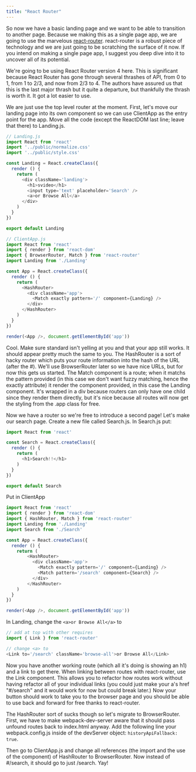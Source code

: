 ```yaml
---
title: "React Router"
---
```


So now we have a basic landing page and we want to be able to transition to another page. Because we making this as a single page app, we are going to use the marvelous [react-router][react-router]. react-router is a robust piece of technology and we are just going to be scratching the surface of it now. If you intend on making a single page app, I suggest you deep dive into it to uncover all of its potential.

We're going to be using React Router version 4 here. This is significant because React Router has gone through several thrashes of API, from 0 to 1, from 1 to 2/3, and now from 2/3 to 4. The authors have assured us that this is the last major thrash but it quite a departure, but thankfully the thrash is worth it. It got a lot easier to use.

We are just use the top level router at the moment. First, let's move our landing page into its own component so we can use ClientApp as the entry point for the app. Move all the code (except the ReactDOM last line; leave that there) to Landing.js.

```javascript
// Landing.js
import React from 'react'
import '../public/normalize.css'
import '../public/style.css'

const Landing = React.createClass({
  render () {
    return (
      <div className='landing'>
        <h1>svideo</h1>
        <input type='text' placeholder='Search' />
        <a>or Browse All</a>
      </div>
    )
  }
})

export default Landing
```

```javascript
// ClientApp.js
import React from 'react'
import { render } from 'react-dom'
import { BrowserRouter, Match } from 'react-router'
import Landing from './Landing'

const App = React.createClass({
  render () {
    return (
      <HashRouter>
        <div className='app'>
          <Match exactly pattern='/' component={Landing} />
        </div>
      </HashRouter>
    )
  }
})

render(<App />, document.getElementById('app'))
```

Cool. Make sure standard isn't yelling at you and that your app still works. It should appear pretty much the same to you. The HashRouter is a sort of hacky router which puts your route information into the hash of the URL (after the #). We'll use BrowserRouter later so we have nice URLs, but for now this gets us started. The Match component is a route; when it matchs the pattern provided (in this case we don't want fuzzy matching, hence the exactly attribute) it render the component provided, in this case the Landing component. It's wrapped in a div because routers can only have one child since they render them directly, but it's nice because all routes will now get the styling from the .app class for free.

Now we have a router so we're free to introduce a second page! Let's make our search page. Create a new file called Search.js. In Search.js put:

```javascript
import React from 'react'

const Search = React.createClass({
  render () {
    return (
      <h1>Search!!</h1>
    )
  }
})

export default Search
```

Put in ClientApp

```javascript
import React from 'react'
import { render } from 'react-dom'
import { HashRouter, Match } from 'react-router'
import Landing from './Landing'
import Search from './Search'

const App = React.createClass({
  render () {
    return (
        <HashRouter>
          <div className='app'>
            <Match exactly pattern='/' component={Landing} />
            <Match pattern='/search' component={Search} />
          </div>
        </HashRouter>
    )
  }
})

render(<App />, document.getElementById('app'))
```

In Landing, change the `<a>or Browse All</a>` to

```javascript
// add at top with other requires
import { Link } from 'react-router'

// change <a> to
<Link to='/search' className='browse-all'>or Browse All</Link>
```

Now you have another working route (which all it's doing is showing an h1) and a link to get there. When linking between routes with react-router, use the Link component. This allows you to refactor how routes work without having refactor all of your individual links (you could just make your a's href "#/search" and it would work for now but could break later.) Now your button should work to take you to the browser page and you should be able to use back and forward for free thanks to react-router.

The HashRouter sort of sucks though so let's migrate to BrowserRouter. First, we have to make webpack-dev-server aware that it should pass unfound routes back to index.html anyway. Add the following line your webpack.config.js inside of the devServer object: `historyApiFallback: true`.

Then go to ClientApp.js and change all references (the import and the use of the component) of HashRouter to BrowserRouter. Now instead of #/search, it should go to just /search. Yay!

[react-router]: https://react-router.now.sh
[destructuring]: http://www.2ality.com/2015/01/es6-destructuring.html#destructuring
